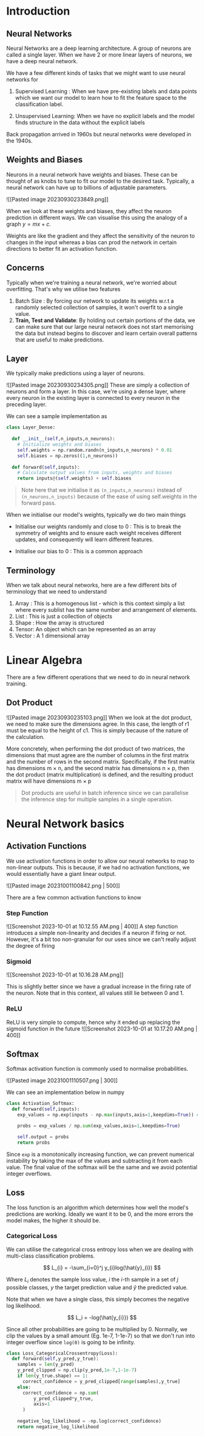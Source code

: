 # Introduction

## Neural Networks

Neural Networks are a deep learning architecture. A group of neurons are called a single layer. When we have 2 or more linear layers of neurons, we have a deep neural network.

We have a few different kinds of tasks that we might want to use neural networks for

1. Supervised Learning : When we have pre-existing labels and data points which we want our model to learn how to fit the feature space to the classification label.
   
2. Unsupervised Learning: When we have no explicit labels and the model finds structure in the data without the explicit labels

Back propagation arrived in 1960s but neural networks were developed in the 1940s. 

## Weights and Biases

Neurons in a neural network have weights and biases. These can be thought of as knobs to tune to fit our model to the desired task. Typically, a neural network can have up to billions of adjustable parameters. 

![[Pasted image 20230930233849.png]]

When we look at these weights and biases, they affect the neuron prediction in different ways. We can visualise this using the analogy of a graph $y=mx+c$. 

Weights are like the gradient and they affect the sensitivity of the neuron to changes in the input whereas a bias can prod the network in certain directions to better fit an activation function.

## Concerns

Typically when we're training a neural network, we're worried about overfitting. That's why we utilise two features

1. Batch Size : By forcing our network to update its weights w.r.t a randomly selected collection of samples, it won't overfit to a single value.
2. **Train, Test and Validate**: By holding out certain portions of the data, we can make sure that our large neural network does not start memorising the data but instead begins to discover and learn certain overall patterns that are useful to make predictions.

## Layer

We typically make predictions using a layer of neurons. 

![[Pasted image 20230930234305.png]]
These are simply a collection of neurons and form a layer. In this case, we're using a dense layer, where every neuron in the existing layer is connected to every neuron in the preceding layer.

We can see a sample implementation as

```python
class Layer_Dense:
  
  def __init__(self,n_inputs,n_neurons):
    # Initialize weights and biases
    self.weights = np.random.randn(n_inputs,n_neurons) * 0.01
    self.biases = np.zeros((1,n_neurons))
  
  def forward(self,inputs):
    # Calculate output values from inputs, weights and biases
    return inputs@(self.weights) + self.biases
```

> Note here that we initialise it as `(n_inputs,n_neurons)` instead of `(n_neurons,n_inputs)` because of the ease of using self.weights in the forward pass. 

When we initialise our model's weights, typically we do two main things

- Initialise our weights randomly and close to 0 : This is to break the symmetry of weights and to ensure each weight receives different updates, and consequently will learn different features.
  
- Initialise our bias to 0 : This is a common approach 



## Terminology

When we talk about neural networks, here are a few different bits of terminology that we need to understand

1. Array : This is a homogenous list - which is this context simply a list where every sublist has the same number and arrangement of elements.
2. List : This is just a collection of objects
3. Shape : How the array is structured
4. Tensor: An object which can be represented as an array
5. Vector : A 1 dimensional array


# Linear Algebra

There are a few different operations that we need to do in neural network training.

## Dot Product

![[Pasted image 20230930235103.png]]
When we look at the dot product, we need to make sure the dimensions agree. In this case, the length of r1 must be equal to the height of c1. This is simply because of the nature of the calculation.

More concretely, when performing the dot product of two matrices, the dimensions that must agree are the number of columns in the first matrix and the number of rows in the second matrix. Specifically, if the first matrix has dimensions m × n, and the second matrix has dimensions n × p, then the dot product (matrix multiplication) is defined, and the resulting product matrix will have dimensions m × p

> Dot products are useful in batch inference since we can parallelise the inference step for multiple samples in a single operation.


# Neural Network basics

## Activation Functions

We use activation functions in order to allow our neural networks to map to non-linear outputs. This is because, if we had no activation functions, we would essentially have a giant linear output.

![[Pasted image 20231001100842.png | 500]]

There are a few common activation functions to know

### Step Function

![[Screenshot 2023-10-01 at 10.12.55 AM.png | 400]]
A step function introduces a simple non-linearity and decides if a neuron if firing or not. However, it's a bit too non-granular for our uses since we can't really adjust the degree of firing

### Sigmoid

![[Screenshot 2023-10-01 at 10.16.28 AM.png]]

This is slightly better since we have a gradual increase in the firing rate of the neuron. Note that in this context, all values still lie between 0 and 1.

### ReLU

ReLU is very simple to compute, hence why it ended up replacing the sigmoid function in the future
![[Screenshot 2023-10-01 at 10.17.20 AM.png | 400]]

## Softmax

Softmax activation function is commonly used to normalise probabilities. 

![[Pasted image 20231001110507.png | 300]]

We can see an implementation below in numpy

```python
class Activation_Softmax:
  def forward(self,inputs):
    exp_values = np.exp(inputs - np.max(inputs,axis=1,keepdims=True)) # Numerical Stability

    probs = exp_values / np.sum(exp_values,axis=1,keepdims=True)

    self.output = probs
    return probs
```

Since `exp` is a monotonically increasing function, we can prevent numerical instability by taking the max of the values and subtracting it from each value. The final value of the softmax will be the same and we avoid potential integer overflows.
## Loss

The loss function is an algorithm which determines how well the model's predictions are working. Ideally we want it to be 0, and the more errors the model makes, the higher it should be.

### Categorical Loss

We can utilise the categorical cross entropy loss when we are dealing with multi-class classification problems.

$$
L_{i} = -\sum_{i=0}^j y_{i}log(\hat{y}_{i})
$$

Where $L_i$ denotes the sample loss value, $i$ the $i$-th sample in a set of $j$ possible classes, $y$ the target prediction value and $\hat{y}$ the predicted value.

Note that when we have a single class, this simply becomes the negative log likelihood.

$$
L_i = -log(\hat{y_{i}})
$$

Since all other probabilities are going to be multiplied by 0. Normally, we clip the values by a small amount (Eg. 1e-7, 1-1e-7) so that we don't run into integer overflow since `log(0)` is going to be infinity.

```python
class Loss_CategoricalCrossentropy(Loss):
  def forward(self,y_pred,y_true):
    samples = len(y_pred)
    y_pred_clipped = np.clip(y_pred,1e-7,1-1e-7)
    if len(y_true.shape) == 1:
      correct_confidence = y_pred_clipped[range(samples),y_true]
    else:
      correct_confidence = np.sum(
          y_pred_clipped*y_true,
          axis=1
      )
    
    negative_log_likelihood = -np.log(correct_confidence)
    return negative_log_likelihood
```


